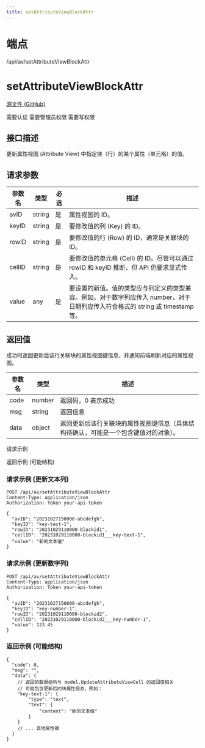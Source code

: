 ```yaml
---
title: setAttributeViewBlockAttr
---
```

# 端点

/api/av/setAttributeViewBlockAttr

# setAttributeViewBlockAttr

[源文件 (GitHub)](https://github.com/siyuan-note/siyuan/blob/master/kernel/api/av.go "查看源文件")

需要认证 需要管理员权限 需要写权限

## 接口描述

更新属性视图 (Attribute View) 中指定块（行）的某个属性（单元格）的值。

## 请求参数

| 参数名 | 类型 | 必选 | 描述 |
| --- | --- | --- | --- |
| avID | string | 是 | 属性视图的 ID。 |
| keyID | string | 是 | 要修改值的列 (Key) 的 ID。 |
| rowID | string | 是 | 要修改值的行 (Row) 的 ID，通常是关联块的 ID。 |
| cellID | string | 是 | 要修改值的单元格 (Cell) 的 ID。尽管可以通过 rowID 和 keyID 推断，但 API 仍要求显式传入。 |
| value | any | 是 | 要设置的新值。值的类型应与列定义的类型兼容。例如，对于数字列应传入 number，对于日期列应传入符合格式的 string 或 timestamp 等。 |

## 返回值

成功时返回更新后该行关联块的属性视图键信息，并通知前端刷新对应的属性视图。

| 参数名 | 类型 | 描述 |
| --- | --- | --- |
| code | number | 返回码，0 表示成功 |
| msg | string | 返回信息 |
| data | object | 返回更新后该行关联块的属性视图键信息（具体结构待确认，可能是一个包含键值对的对象）。 |

请求示例

返回示例 (可能结构)

### 请求示例 (更新文本列)

```
POST /api/av/setAttributeViewBlockAttr
Content-Type: application/json
Authorization: Token your-api-token

{
  "avID": "20231027150000-abcdefgh",
  "keyID": "key-text-1",
  "rowID": "20231029110000-blockid1",
  "cellID": "20231029110000-blockid1___key-text-1", 
  "value": "新的文本值"
}
```

### 请求示例 (更新数字列)

```
POST /api/av/setAttributeViewBlockAttr
Content-Type: application/json
Authorization: Token your-api-token

{
  "avID": "20231027150000-abcdefgh",
  "keyID": "key-number-1",
  "rowID": "20231029110000-blockid2",
  "cellID": "20231029110000-blockid2___key-number-1", 
  "value": 123.45
}
```

### 返回示例 (可能结构)

```
{
  "code": 0,
  "msg": "",
  "data": {
    // 返回的数据结构与 model.UpdateAttributeViewCell 的返回值相关
    // 可能包含更新后的块属性信息，例如：
    "key-text-1": {
        "type": "text",
        "text": {
            "content": "新的文本值"
        }
    }
    // ... 其他属性键
  }
}
```


